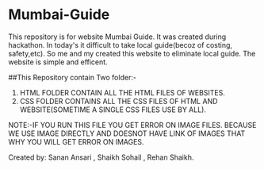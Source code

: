# Mumbai-Guide
This repository is for website Mumbai Guide. It was created during hackathon.
In today's it difficult to take local guide(becoz of costing, safety,etc). 
So me and my created this website to eliminate local guide. The website is simple and efficent.

##This Repository contain Two folder:-

1. HTML FOLDER CONTAIN ALL THE HTML FILES OF WEBSITES.
2. CSS FOLDER CONTAINS ALL THE CSS FILES OF HTML AND WEBSITE(SOMETIME A SINGLE CSS FILES USE BY ALL).

NOTE:-IF YOU RUN THIS FILE YOU GET ERROR ON IMAGE FILES. BECAUSE WE USE IMAGE DIRECTLY AND DOESNOT HAVE LINK OF IMAGES THAT WHY YOU WILL GET         ERROR ON IMAGES.

Created by: Sanan Ansari , Shaikh Sohail , Rehan Shaikh.
